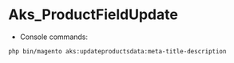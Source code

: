# Aks_ProductFieldUpdate

* Console commands:

```
php bin/magento aks:updateproductsdata:meta-title-description

```